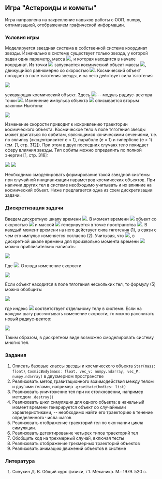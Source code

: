 ## Игра "Астероиды и кометы"
Игра направлена на закрепление навыков работы с ООП, numpy, оптимизацией, отображением графической информации.
### Условия игры
Моделируется звездная система в собственной системе координат звезды. Изначально в системе существует только звезда, у которой задан один параметр, масса <img src="https://render.githubusercontent.com/render/math?math=M">, и которая находится в начале координат. Из точки <img src="https://render.githubusercontent.com/render/math?math=P"> запускается космический объект массы <img src="https://render.githubusercontent.com/render/math?math=m">, движущийся равномерно со скоростью <img src="https://render.githubusercontent.com/render/math?math=\vec{v}">. Космический объект попадает в поле тяготения звезды, и на него действует сила тяготения

<img style="float: center;" src="https://render.githubusercontent.com/render/math?math=\vec{F}=G\dfrac{mM\vec{r_P}}{r_P^3},\quad\quad(1)">

ускоряющая космический объект. Здесь <img src="https://render.githubusercontent.com/render/math?math=r_P"> -- модуль радиус-вектора точки <img src="https://render.githubusercontent.com/render/math?math=P">. Изменение импульса объекта <img src="https://render.githubusercontent.com/render/math?math=p"> описывается вторым законом Ньютона:

<img style="float: center;" src="https://render.githubusercontent.com/render/math?math=\dfrac{d\vec{p}}{dt}=\vec{F}.\quad\quad(2)">

Изменение скорости приводит к искривлению траектории космического объекта. Космическое тело в поле тяготения звезды может двигаться по орбитам, являющимся коническими сечениями, т.е. по эллипсу (эксцентриситет e < 1), параболе (e = 1) и гиперболе (e > 1) (см. [1, стр. 312]). При этом в двух последних случаях тело покидает сферу влияния звезды. Тип орбиты можно определить по полной энергии [1, стр. 316]:

<img style="float: center;" src="https://render.githubusercontent.com/render/math?math=E=\dfrac{mv^2}{2}-G\dfrac{mM}{r}=\text{const},\quad\quad(3)">

<img style="float: center;" src="https://render.githubusercontent.com/render/math?math=\begin{cases}E>0,\text{   гипербола}\\ E=0,\text{  парабола}\\ E<0,\text{  эллипс}\\ \end{cases}.">

Необходимо смоделировать формирование такой звездной системы при случайной инициализации параметров космических объектов. При наличии других тел в системе необходимо учитывать и их влияние на космический объект. Ниже предлагается одна из схем дискретизации задачи.

### Дискретизация задачи
Введем дискретную шкалу времени <img src="https://render.githubusercontent.com/render/math?math=t_i">. В момент времени <img src="https://render.githubusercontent.com/render/math?math=t_0"> объект со скоростью <img src="https://render.githubusercontent.com/render/math?math=\vec{v}"> и массой <img src="https://render.githubusercontent.com/render/math?math=m"> генерируется в точке пространства <img src="https://render.githubusercontent.com/render/math?math=P">. В каждый момент времени на него действует сила тяготения (1), в связи с чем его импульс изменяется согласно (2). Учитывая, что <img src="https://render.githubusercontent.com/render/math?math=p=m\vec{v}">, в дискретной шкале времени для произвольно момента времени <img src="https://render.githubusercontent.com/render/math?math=t_i"> можно приблизительно написать:

<img style="float: center;" src="https://render.githubusercontent.com/render/math?math=m\dfrac{\vec{v}_{i+1} - \vec{v}_i}{\Delta t}=G\dfrac{mM\vec{r_i}}{r_i^3},\quad\quad(4)">

Где <img src="https://render.githubusercontent.com/render/math?math=\Delta t=t_{i+1} - t_i">. Отсюда изменение скорости

<img style="float: center;" src="https://render.githubusercontent.com/render/math?math=\Delta\vec{v}_i=\vec{v}_{i+1}  - \vec{v}_i= G\dfrac{M\Delta t \vec{r_i}}{r_i^3}.\quad\quad(5)">

Если объект находится в поле тяготения нескольких тел, то формулу (5) можно обобщить:

<img style="float: center;" src="https://render.githubusercontent.com/render/math?math=\Delta\vec{v}_i= G\sum_k\dfrac{m_k\Delta t\vec{r_{ik}}}{r_{ik}^3},\quad\quad(6)">

где индекс <img src="https://render.githubusercontent.com/render/math?math=k"> соответствует отдельному телу в системе.
Если на каждом шагу рассчитывать изменение скорости, то можно рассчитать новый радиус-вектор:

<img style="float: center;" src="https://render.githubusercontent.com/render/math?math=\vec{r}_{i %2B 1}=\vec{r}_i %2B \vec{v}_i\Delta t %2B \Delta\vec{v}_i\Delta t^2/2.">

Таким образом, в дискретном виде возможно смоделировать систему многих тел.
### Задания
1. Описать базовые классы звезды и космического объекта `Star(mass: float)`, `CosmicBody(mass: float, vec_v: numpy.ndarray, vec_P: numpy.ndarray)` в двухмерном пространстве
2. Реализовать метод гравитационного взаимодействия между телом и другими телами, например `.gravitate(bodies: list)`
3. Реализовать уничтожение тел при их столкновении, например методом `.destroy()`
4. Реализовать цикл симуляции для одного объекта: в начальный момент времени генерируется объект со случайными характеристиками, -- необходимо найти его траекторию в течение определенного числа шагов.
5. Реализовать отображение траекторий тел по окончании цикла симуляции.
6. Реализовать детектирование четырех типов траекторий тел
7. Обобщить код на трехмерный случай, включая тесты
8. Реализовать отображение трехмерных траекторий объектов
9. Реализовать анимацию движений объектов в системе

### Литература
1. Сивухин Д. В. Общий курс физики, т.1. Механика. М.: 1979. 520 с.
